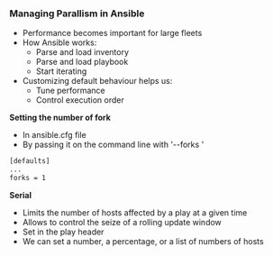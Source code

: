 ### Managing Parallism in Ansible
- Performance becomes important for large fleets
- How Ansible works:
    - Parse and load inventory
    - Parse and load playbook
    - Start iterating
- Customizing default behaviour helps us:
    - Tune performance
    - Control execution order

**Setting the number of fork**
- In ansible.cfg file
- By passing it on the command line with '--forks <FORKS>'
```bash
[defaults]
...
forks = 1
```

**Serial**
- Limits the number of hosts affected by a play at a given time
- Allows to control the seize of a rolling update window
- Set in the play header
- We can set a number, a percentage, or a list of numbers of hosts
